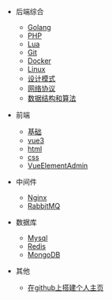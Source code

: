 * 后端综合

  * [Golang](note/Golang.md)
  * [PHP](note/PHP.md)
  * [Lua](note/Lua.md)
  * [Git](note/git.md)
  * [Docker](note/Docker.md)
  * [Linux](note/Linux.md)
  * [设计模式](note/DesignPatterns.md)
  * [网络协议](note/NetworkingProtocol.md)
  * [数据结构和算法](note/DataStructureAndAlgorithms.md)

* 前端
  * [基础](note/WebBase.md)
  * [vue3](note/vue3.md)
  <!-- * [typescript](note/typescript.md) -->
  * [html](note/Html.md)
  * [css](note/Css.md)
  * [VueElementAdmin](note/VueElementAdmin.md)

* 中间件

  * [Nginx](note/Nginx.md)
  * [RabbitMQ](note/RabbitMQ.md)

* 数据库

  * [Mysql](note/Mysql.md)
  * [Redis](note/Redis.md)
  * [MongoDB](note/MongoDB.md)

* 其他

  * [在github上搭建个人主页](note/githubio.md)

  








